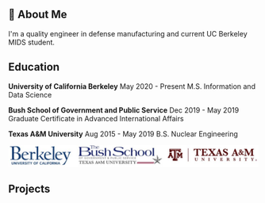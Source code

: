## 🚀 About Me
I'm a quality engineer in defense manufacturing and current UC Berkeley MIDS student.

## Education  

**University of California Berkeley**  					May 2020 - Present
M.S. Information and Data Science

**Bush School of Government and Public Service**  			Dec 2019 - May 2019
Graduate Certificate in Advanced International Affairs
  
**Texas A&M University**  						Aug 2015 - May 2019
B.S. Nuclear Engineering  

![](logos.jpg)

## Projects
